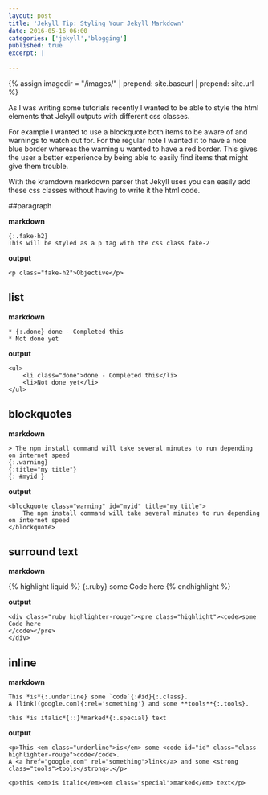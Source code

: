 ```yaml
---
layout: post
title: 'Jekyll Tip: Styling Your Jekyll Markdown'
date: 2016-05-16 06:00
categories: ['jekyll','blogging']
published: true
excerpt: |
    
---
```


{% assign imagedir = "/images/" | prepend: site.baseurl | prepend: site.url %}

As I was writing some tutorials recently I wanted to be able to style the html elements that Jekyll  outputs with different css classes.  

For example I wanted to use a blockquote both items to be aware of and warnings to watch out for.   For the regular note I wanted it to have a nice blue border whereas the warning u wanted to have a red border.  This gives the user a better experience by being able to easily find items that might give them trouble.  

With the kramdown markdown parser that Jekyll uses you can easily add these css classes without having to write it the html code.  

##paragraph

**markdown**

    {:.fake-h2}
    This will be styled as a p tag with the css class fake-2

**output**

    <p class="fake-h2">Objective</p>

## list

**markdown**

    * {:.done} done - Completed this
    * Not done yet

**output**

    <ul>
        <li class="done">done - Completed this</li>
        <li>Not done yet</li>
    </ul>

## blockquotes

**markdown**

    > The npm install command will take several minutes to run depending on internet speed
    {:.warning}
    {:title="my title"}
    {: #myid }

**output**

    <blockquote class="warning" id="myid" title="my title">
        The npm install command will take several minutes to run depending on internet speed
    </blockquote>

## surround text

**markdown**

{% highlight liquid %}
{:.ruby}
    some Code here
{% endhighlight %}

**output**

    <div class="ruby highlighter-rouge"><pre class="highlight"><code>some Code here
    </code></pre>
    </div>

## inline

**markdown**

    This *is*{:.underline} some `code`{:#id}{:.class}.
    A [link](google.com){:rel='something'} and some **tools**{:.tools}.

    this *is italic*{::}*marked*{:.special} text


**output**

    <p>This <em class="underline">is</em> some <code id="id" class="class highlighter-rouge">code</code>.
    A <a href="google.com" rel="something">link</a> and some <strong class="tools">tools</strong>.</p>

    <p>this <em>is italic</em><em class="special">marked</em> text</p>